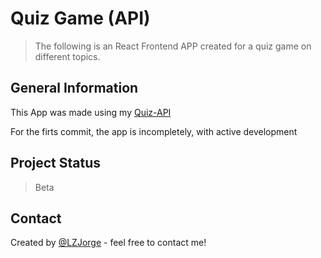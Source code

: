 # Quiz Game (API)
> The following is an React Frontend APP created for a quiz game on different topics.

## General Information
This App was made using my [Quiz-API](https://github.com/LZJorge/Quiz-API)

For the firts commit, the app is incompletely, with active development

## Project Status
> Beta

## Contact
Created by [@LZJorge](https://github.com/LZJorge) - feel free to contact me!